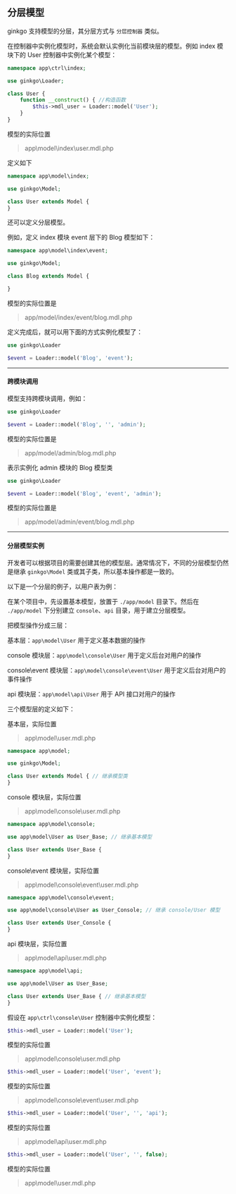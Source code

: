 ## 分层模型

ginkgo 支持模型的分层，其分层方式与 `分层控制器` 类似。

在控制器中实例化模型时，系统会默认实例化当前模块层的模型。例如 index 模块下的 User 控制器中实例化某个模型：

``` php
namespace app\ctrl\index;

use ginkgo\Loader;

class User {
    function __construct() { //构造函数
        $this->mdl_user = Loader::model('User');
    }
}
```

模型的实际位置

> app\model\index\user.mdl.php

定义如下

``` php
namespace app\model\index;

use ginkgo\Model;

class User extends Model {
}
```

还可以定义分层模型。

例如，定义 index 模块 event 层下的 Blog 模型如下：

``` php
namespace app\model\index\event;

use ginkgo\Model;

class Blog extends Model {

}
```

模型的实际位置是

> app/model/index/event/blog.mdl.php

定义完成后，就可以用下面的方式实例化模型了：

``` php
use ginkgo\Loader

$event = Loader::model('Blog', 'event');
```
----------

#### 跨模块调用

模型支持跨模块调用，例如：

``` php
use ginkgo\Loader

$event = Loader::model('Blog', '', 'admin');
```

模型的实际位置是

> app/model/admin/blog.mdl.php

表示实例化 admin 模块的 Blog 模型类

``` php
use ginkgo\Loader

$event = Loader::model('Blog', 'event', 'admin');
```

模型的实际位置是

> app/model/admin/event/blog.mdl.php

----------

#### 分层模型实例

开发者可以根据项目的需要创建其他的模型层。通常情况下，不同的分层模型仍然是继承 `ginkgo\Model` 类或其子类，所以基本操作都是一致的。

以下是一个分层的例子，以用户表为例：

在某个项目中，先设置基本模型，放置于 `./app/model` 目录下。然后在 `./app/model` 下分别建立 `console`、`api` 目录，用于建立分层模型。

把模型操作分成三层：

基本层：`app\model\User` 用于定义基本数据的操作

console 模块层：`app\model\console\User` 用于定义后台对用户的操作

console\event 模块层：`app\model\console\event\User` 用于定义后台对用户的事件操作

api 模块层：`app\model\api\User` 用于 API 接口对用户的操作

三个模型层的定义如下：

基本层，实际位置

> app\model\user.mdl.php

``` php
namespace app\model;

use ginkgo\Model;

class User extends Model { // 继承模型类
}
```

console 模块层，实际位置

> app\model\console\user.mdl.php

``` php
namespace app\model\console;

use app\model\User as User_Base; // 继承基本模型

class User extends User_Base {
}
```

console\event 模块层，实际位置

> app\model\console\event\user.mdl.php

``` php
namespace app\model\console\event;

use app\model\console\User as User_Console; // 继承 console/User 模型

class User extends User_Console {
}
```

api 模块层，实际位置

> app\model\api\user.mdl.php

``` php
namespace app\model\api;

use app\model\User as User_Base;

class User extends User_Base { // 继承基本模型
}
```

假设在 `app\ctrl\console\User` 控制器中实例化模型：

``` php
$this->mdl_user = Loader::model('User');
```

模型的实际位置

> app\model\console\user.mdl.php

``` php
$this->mdl_user = Loader::model('User', 'event');
```

模型的实际位置

> app\model\console\event\user.mdl.php

``` php
$this->mdl_user = Loader::model('User', '', 'api');
```

模型的实际位置

> app\model\api\user.mdl.php


``` php
$this->mdl_user = Loader::model('User', '', false);
```

模型的实际位置

> app\model\user.mdl.php
